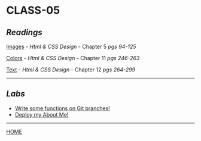 # CLASS-05

## *Readings*

[Images](https://cassandraortiz.github.io/reading-notes/Class05/class05_images) - <cite>Html & CSS Design</cite> - Chapter 5 *pgs 94-125*

[Colors](https://cassandraortiz.github.io/reading-notes/Class05/class05_colors) - <cite>Html & CSS Design</cite> - Chapter 11 *pgs 246-263*

[Text](https://cassandraortiz.github.io/reading-notes/Class05/class05_text) - <cite>Html & CSS Design</cite> - Chapter 12 *pgs 264-299*

---

## *Labs*
 
 - [Write some functions on Git branches!]() 
 - [Deploy my About Me!](https://cassandraortiz.github.io/aboutMe) 

---

[HOME](https://cassandraortiz.github.io/reading-notes)



